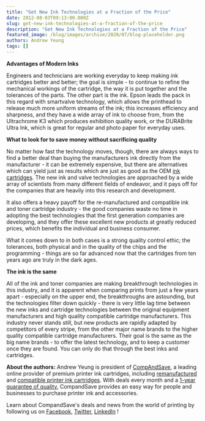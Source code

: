 ```yaml
---
title: "Get New Ink Technologies at a Fraction of the Price"
date: 2012-08-03T09:13:00.000Z
slug: get-new-ink-technologies-at-a-fraction-of-the-price
description: "Get New Ink Technologies at a Fraction of the Price"
featured_image: /blog/images/archive/2020/07/blog-placeholder.png
authors: Andrew Yeung
tags: []
---
```


**Advantages of Modern Inks** 

Engineers and technicians are working everyday to keep making ink cartridges better and better; the goal is simple - to continue to refine the mechanical workings of the cartridge, the way it is put together and the tolerances of the parts. The other part is the ink. Epson leads the pack in this regard with smartvalve technology, which allows the printhead to release much more uniform streams of the ink; this increases efficiency and sharpness, and they have a wide array of ink to choose from, from the Ultrachrome K3 which produces exhibition quality work, or the DURABrite Ultra Ink, which is great for regular and photo paper for everyday uses.

**What to look for to save money without sacrificing quality**

No matter how fast the technology moves, though, there are always ways to find a better deal than buying the manufacturers ink directly from the manufacturer - it can be extremely expensive, but there are alternatives which can yield just as results which are just as good as the OEM [ink cartridges](https://www.compandsave.com/). The new ink and valve technologies are approached by a wide array of scientists from many different fields of endeavor, and it pays off for the companies that are heavily into this research and development.

It also offers a heavy payoff for the re-manufactured and compatible ink and toner cartridge industry - the good companies waste no time in adopting the best technologies that the first generation companies are developing, and they offer these excellent new products at greatly reduced prices, which benefits the individual and business consumer.

What it comes down to in both cases is a strong quality control ethic; the tolerances, both physical and in the quality of the chips and the programming - things are so far advanced now that the cartridges from ten years ago are truly in the dark ages.

**The ink is the same**

All of the ink and toner companies are making breakthrough technologies in this industry, and it is apparent when comparing prints from just a few years apart - especially on the upper end, the breakthroughs are astounding, but the technologies filter down quickly - there is very little lag time between the new inks and cartridge technologies between the original equipment manufacturers and high quality compatible cartridge manufacturers. This industry never stands still, but new products are rapidly adapted by competitors of every stripe, from the other major name brands to the higher quality compatible cartridge manufacturers. Their goal is the same as the big name brands - to offer the latest technology, and to keep a customer once they are found. You can only do that through the best inks and cartridges. 

  
**About the authors:** Andrew Yeung is president of [CompAndSave](https://www.compandsave.com/), a leading online provider of premium printer ink cartridges, including [remanufactured](https://www.compandsave.com/help) and [compatible printer ink cartridges](https://www.compandsave.com/help). With deals every month and a [1-year guarantee of quality](https://www.compandsave.com/help), CompandSave provides an easy way for people and businesses to purchase printer ink and accessories.

Learn about CompandSave's deals and news from the world of printing by following us on [Facebook](https://www.facebook.com/compandsave.ink), [Twitter](https://twitter.com/compandsave), [LinkedIn](https://www.linkedin.com) !